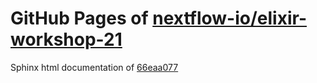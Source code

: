 GitHub Pages of [nextflow-io/elixir-workshop-21](https://github.com/nextflow-io/elixir-workshop-21.git)
===
Sphinx html documentation of [66eaa077](https://github.com/nextflow-io/elixir-workshop-21/tree/66eaa07751ae3281e82cc37e83f1b7e2c30112b3)
